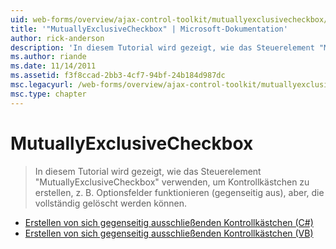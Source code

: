 ```yaml
---
uid: web-forms/overview/ajax-control-toolkit/mutuallyexclusivecheckbox/index
title: '"MutuallyExclusiveCheckbox" | Microsoft-Dokumentation'
author: rick-anderson
description: 'In diesem Tutorial wird gezeigt, wie das Steuerelement "MutuallyExclusiveCheckbox" verwenden, um Kontrollkästchen zu erstellen, z. B. Optionsfelder funktionieren (gegenseitig aus), aber sein kann...'
ms.author: riande
ms.date: 11/14/2011
ms.assetid: f3f8ccad-2bb3-4cf7-94bf-24b184d987dc
msc.legacyurl: /web-forms/overview/ajax-control-toolkit/mutuallyexclusivecheckbox
msc.type: chapter
---
```

<a name="mutuallyexclusivecheckbox"></a>MutuallyExclusiveCheckbox
====================
> In diesem Tutorial wird gezeigt, wie das Steuerelement "MutuallyExclusiveCheckbox" verwenden, um Kontrollkästchen zu erstellen, z. B. Optionsfelder funktionieren (gegenseitig aus), aber, die vollständig gelöscht werden können.


- [Erstellen von sich gegenseitig ausschließenden Kontrollkästchen (C#)](creating-mutually-exclusive-checkboxes-cs.md)
- [Erstellen von sich gegenseitig ausschließenden Kontrollkästchen (VB)](creating-mutually-exclusive-checkboxes-vb.md)
